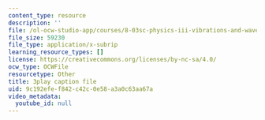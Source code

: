 ```yaml
---
content_type: resource
description: ''
file: /ol-ocw-studio-app/courses/8-03sc-physics-iii-vibrations-and-waves-fall-2016/9c192efef842c42c0e58a3a0c63aa67a_4ysFC9vd3GE.srt
file_size: 59230
file_type: application/x-subrip
learning_resource_types: []
license: https://creativecommons.org/licenses/by-nc-sa/4.0/
ocw_type: OCWFile
resourcetype: Other
title: 3play caption file
uid: 9c192efe-f842-c42c-0e58-a3a0c63aa67a
video_metadata:
  youtube_id: null
---
```

